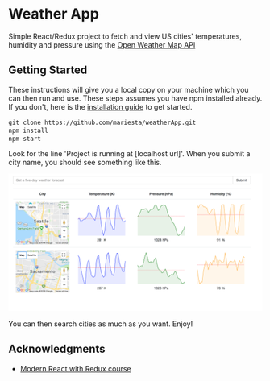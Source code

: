# Weather App
Simple React/Redux project to fetch and view US cities' temperatures, humidity and pressure using the [Open Weather Map API](https://openweathermap.org/api)

## Getting Started

These instructions will give you a local copy on your machine which you can then run and use. These steps assumes you have npm installed already. If you don't, here is the [installation guide](https://docs.npmjs.com/getting-started/installing-node) to get started.

```
git clone https://github.com/mariesta/weatherApp.git
npm install
npm start
```

Look for the line 'Project is running at [localhost url]'. When you submit a city name, you should see something like this.

<img src="images/weatherApp.png" width="550">

You can then search cities as much as you want. Enjoy!

## Acknowledgments

* [Modern React with Redux course](https://www.udemy.com/react-redux/learn/v4/overview)
